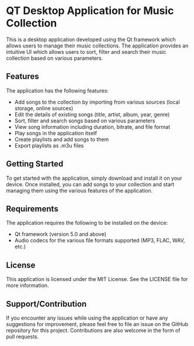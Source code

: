 # QT Desktop Application for Music Collection 
 
This is a desktop application developed using the Qt framework which allows users to manage their music collections. The application provides an intuitive UI which allows users to sort, filter and search their music collection based on various parameters. 
 
## Features 
 
The application has the following features: 
 
- Add songs to the collection by importing from various sources (local storage, online sources) 
- Edit the details of existing songs (title, artist, album, year, genre) 
- Sort, filter and search songs based on various parameters 
- View song information including duration, bitrate, and file format 
- Play songs in the application itself 
- Create playlists and add songs to them 
- Export playlists as .m3u files 
 
## Getting Started 
 
To get started with the application, simply download and install it on your device. Once installed, you can add songs to your collection and start managing them using the various features of the application. 
 
## Requirements 
 
The application requires the following to be installed on the device: 
 
- Qt framework (version 5.0 and above) 
- Audio codecs for the various file formats supported (MP3, FLAC, WAV, etc.) 
 
## License 
 
This application is licensed under the MIT License. See the LICENSE file for more information. 
 
## Support/Contribution 
 
If you encounter any issues while using the application or have any suggestions for improvement, please feel free to file an issue on the GitHub repository for this project. Contributions are also welcome in the form of pull requests.
